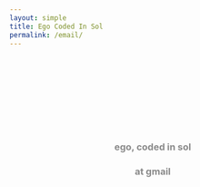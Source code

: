 ```yaml
---
layout: simple
title: Ego Coded In Sol
permalink: /email/
---
```

<h3 style="text-align:center;opacity:0.5;margin-top:10em;margin-left:-0em">ego, coded in sol</h3>
<h3 style="text-align:center;opacity:0.5;margin-left:0em;">at gmail</h3>
